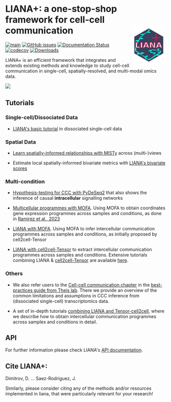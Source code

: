# LIANA+: a one-stop-shop framework for cell-cell communication <img src="docs/source/_static/logo.png?raw=true" align="right" height="125">

<!-- badges: start -->
[![main](https://github.com/saezlab/liana-py/actions/workflows/main.yml/badge.svg)](https://github.com/saezlab/liana-py/actions)
[![GitHub issues](https://img.shields.io/github/issues/saezlab/liana-py.svg)](https://github.com/saezlab/liana-py/issues/)
[![Documentation Status](https://readthedocs.org/projects/liana-py/badge/?version=latest)](https://liana-py.readthedocs.io/en/latest/?badge=latest)
[![codecov](https://codecov.io/gh/saezlab/liana-py/branch/main/graph/badge.svg?token=TM0P29KKN5)](https://codecov.io/gh/saezlab/liana-py)
[![Downloads](https://pepy.tech/badge/liana)](https://pepy.tech/project/liana)
<!-- badges: end -->

LIANA+ is an efficient framework that integrates and extends existing methods and knowledge to study cell-cell communication in single-cell, spatially-resolved, and multi-modal omics data. 

<img src="abstract.png" width="500">


## Tutorials

### Single-cell/Dissociated Data

- [LIANA's basic tutorial](https://liana-py.readthedocs.io/en/latest/notebooks/basic_usage.html) in dissociated single-cell data

### Spatial Data

- [Learn spatially-informed relationships  with MISTy](https://liana-py.readthedocs.io/en/latest/notebooks/misty.html) across (multi-)views

- Estimate local spatially-informed bivariate metrics with [LIANA's bivariate scores](https://liana-py.readthedocs.io/en/latest/notebooks/bivariate.html)

### Multi-condition

- [Hypothesis-testing for CCC with PyDeSeq2](https://liana-py.readthedocs.io/en/latest/notebooks/targeted.html) that also shows the inference of causal **intracellular** signalling networks

- [Multicellular programmes with MOFA](https://liana-py.readthedocs.io/en/latest/notebooks/mofacellular.html). Using MOFA to obtain coordinates
gene expression programmes across samples and conditions, as done in [Ramirez et al., 2023](https://europepmc.org/article/ppr/ppr620471)

- [LIANA with MOFA](https://liana-py.readthedocs.io/en/latest/notebooks/mofatalk.html). Using MOFA to infer intercellular communication programmes across samples and conditions, as initially proposed by cell2cell-Tensor

- [LIANA with cell2cell-Tensor](https://liana-py.readthedocs.io/en/latest/notebooks/liana_c2c.html) to extract intercellular communication programmes across samples and conditions. Extensive tutorials combining LIANA & [cell2cell-Tensor](https://www.nature.com/articles/s41467-022-31369-2) are available [here](https://ccc-protocols.readthedocs.io/en/latest/index.html).


### Others

- We also refer users to the [Cell-cell communication chapter](https://www.sc-best-practices.org/mechanisms/cell_cell_communication.html) in the [best-practices guide from Theis lab](https://www.nature.com/articles/s41576-023-00586-w). There we provide an overview of the common limitations and assumptions in CCC inference from (dissociated single-cell) transcriptomics data.

- A set of in-depth tutorials [combining LIANA and Tensor-cell2cell](https://ccc-protocols.readthedocs.io/en/latest/), where we describe how to obtain intercellular communication programmes across samples and conditions in detail.


## API
For further information please check LIANA's [API documentation](https://liana-py.readthedocs.io/en/latest/api.html).



## Cite LIANA+:

Dimitrov, D. ... Saez-Rodriguez, J.

Similarly, please consider citing any of the methods and/or resources implemented in liana, that were particularly relevant for your research!
